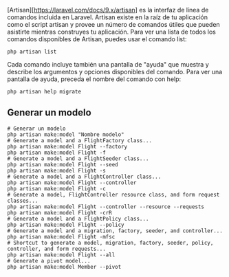 [Artisan][https://laravel.com/docs/9.x/artisan] es la interfaz de línea de comandos incluida en Laravel. Artisan existe en la raíz de tu aplicación como el script artisan y provee un número de comandos útiles que pueden asistirte mientras construyes tu aplicación. Para ver una lista de todos los comandos disponibles de Artisan, puedes usar el comando list:

```
php artisan list
```

Cada comando incluye también una pantalla de "ayuda" que muestra y describe los argumentos y opciones disponibles del comando. Para ver una pantalla de ayuda, preceda el nombre del comando con help:

```
php artisan help migrate
```

## Generar un modelo

```
# Generar un modelo
php artisan make:model "Nombre modelo"
# Generate a model and a FlightFactory class...
php artisan make:model Flight --factory
php artisan make:model Flight -f 
# Generate a model and a FlightSeeder class...
php artisan make:model Flight --seed
php artisan make:model Flight -s 
# Generate a model and a FlightController class...
php artisan make:model Flight --controller
php artisan make:model Flight -c 
# Generate a model, FlightController resource class, and form request classes...
php artisan make:model Flight --controller --resource --requests
php artisan make:model Flight -crR 
# Generate a model and a FlightPolicy class...
php artisan make:model Flight --policy 
# Generate a model and a migration, factory, seeder, and controller...
php artisan make:model Flight -mfsc 
# Shortcut to generate a model, migration, factory, seeder, policy, controller, and form requests...
php artisan make:model Flight --all 
# Generate a pivot model...
php artisan make:model Member --pivot
```